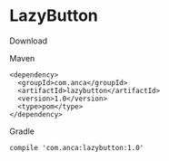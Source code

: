 # LazyButton
Download

Maven
```
<dependency>
  <groupId>com.anca</groupId>
  <artifactId>lazybutton</artifactId>
  <version>1.0</version>
  <type>pom</type>
</dependency>
```
Gradle
```
compile 'com.anca:lazybutton:1.0'
```
